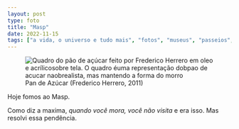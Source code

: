 ```yaml
---
layout: post
type: foto
title: "Masp"
date: 2022-11-15
tags: ["a vida, o universo e tudo mais", "fotos", "museus", "passeios", "pandemia"]
---
```

<figure class="foto-post">
    <img src="{{ site.baseurl }}/assets/fotos/2022/11/20221115_125904.jpg" alt="Quadro do pão de açúcar feito por Frederico Herrero em oleo e acrílicosobre tela. O quadro éuma representação dobpao de acucar naobrealista, mas mantendo a forma do morro" title="Quadro Pan de Azúcar (Frederico Herrero">
<figcaption>Pan de Azúcar (Frederico Herrero, 2011)</figcaption>
</figure>
Hoje fomos ao Masp.  

Como diz a maxima, *quando você mora, você não visita* e era isso. Mas resolvi essa pendência.